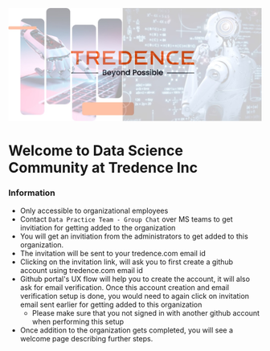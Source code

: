 ![Tredence Inc : Data Science Team](https://github.com/Tredence-DataScience/.github/blob/main/resources/img/title.jpg)
# Welcome to Data Science Community at Tredence Inc #

### Information ###
- Only accessible to organizational employees
- Contact `Data Practice Team - Group Chat` over MS teams to get invitiation for getting added to the organization
- You will get an invitiation from the administrators to get added to this organization.
- The invitation will be sent to your tredence.com email id
- Clicking on the invitation link, will ask you to first create a github account using tredence.com email id
- Github portal's UX flow will help you to create the account, it will also ask for email verification. Once this account creation and email verification setup is done, you would need to again click on invitation email sent earlier for getting added to this organization
    - Please make sure that you not signed in with another github account when performing this setup
- Once addition to the organization gets completed, you will see a welcome page describing further steps.
